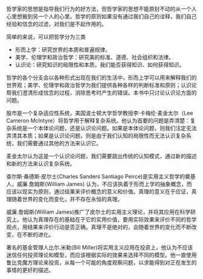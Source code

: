 哲学家的思想是指导我们行为的好方法，但哲学家的思想不能原封不动的从一个人心里想搬到另一个人的心里。哲学的原则如果没有通过我们自己的诠释，我们自己经验和信念的过滤，对我们是不起作用的。



简单的来说，可以把哲学分为三类

+ 形而上学：研究世界的本质和普遍规律。
+ 美学、伦理学和政治哲学：研究美的标准、道德、社会组织和法律。
+ 认识论：研究知识的局限性和本质，我们能否获得知识、如何获得知识。

哲学的各个分支会以各种形式出现在我们的生活中，形而上学可以用来解释我们的世界观；美学、伦理学和政治哲学为我们提供各种各样的判断标准和原则；认识论帮我们澄清形成信念的过程，消除思考时产生的错误。本书中只讨论认识论方面的问题。



股市是一个复杂适应性系统，美国波士顿大学哲学教授李·卡梅伦·麦金太尔（Lee Cameron McIntyre）将哲学用于解释复杂系统。他认为首要的问题是弄清楚：复杂系统是一个本体论问题，还是认识论问题。如果是本体论问题，则我们注定无法弄清其本质；如果是认识论问题，则是由于我们认知的局限性而无法认识复杂系统，我们需要通过其他的方法来认识它。

麦金太尔认为这是一个认识论问题，我们需要跳出传统的认知模式，通过新的描述和新的方法来认识复杂系统。



查尔斯·桑德斯·皮尔士(Charles Sanders Santiago Peirce)是实用主义哲学的奠基人，威廉.詹姆斯(William James) 认为，不应该执着于形而上学的抽象概念，而应该以现实为原则，通过结果来评价概念的意义和价值。真理的意义在于应证，真理随着世界的变化而变化，并不存在永恒的真理。

威廉.詹姆斯(William James)推广了皮尔士的实用主义理论，并将其应用在科学研究上。他认为真理存在的基础在于它的实用价值，要用实际效果来评价不同的哲学观点，用结果来评价行动是否正确。真理不是绝对的，会随着世界的变化而不断改变，在不断的进化。

著名的基金管理人比尔.米勒(Bill Miller)将实用主义应用在投资上，他认为不应该迷信任何投资理论和模型，而应该根据实际的效果来选择不同的模型。他一直使用鲁比克魔方理论来投资，从每一个可能的角度观察问题，以求能得到对正在发生的事情的更好的描述。







